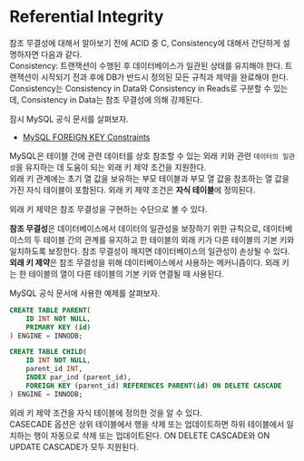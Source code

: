# Referential Integrity
참조 무결성에 대해서 알아보기 전에 ACID 중 C, Consistency에 대해서 간단하게 설명하자면 다음과 같다.  
Consistency: 트랜잭션이 수행된 후 데이터베이스가 일관된 상태를 유지해야 한다. 트랜잭션이 시작되기 전과 후에 DB가 반드시 정의된 모든 규칙과 제약을 완료해야 한다.  
Consistency는 Consistency in Data와 Consistency in Reads로 구분할 수 있는데, Consistency in Data는 참조 무결성에 의해 강제된다.  
      
잠시 MySQL 공식 문서를 살펴보자.  
* [MySQL FOREIGN KEY Constraints](https://dev.mysql.com/doc/refman/8.0/en/create-table-foreign-keys.html)  
  
MySQL은 테이블 간에 관련 데이터를 상호 참조할 수 있는 외래 키와 관련 `데이터의 일관성`을 유지하는 데 도움이 되는 외래 키 제약 조건을 지원한다.  
외래 키 관계에는 초기 열 값을 보유하는 부모 테이블과 부모 열 값을 참조하는 열 값을 가진 자식 테이블이 포함된다. 외래 키 제약 조건은 **자식 테이블**에 정의된다.  
  
외래 키 제약은 참조 무결성을 구현하는 수단으로 볼 수 있다.  
  
**참조 무결성**은 데이터베이스에서 데이터의 일관성을 보장하기 위한 규칙으로, 데이터베이스의 두 테이블 간의 관계를 유지하고 한 테이블의 외래 키가 다른 테이블의 기본 키와 일치하도록 보장한다. 참조 무결성이 깨지면 데이터베이스의 일관성이 손상될 수 있다.  
**외래 키 제약**은 참조 무결성을 위해 데이터베이스에서 사용하는 메커니즘이다. 외래 키는 한 테이블의 열이 다른 테이블의 기본 키와 연결될 때 사용된다.  
  
MySQL 공식 문서에 사용한 예제를 살펴보자.  
```SQL
CREATE TABLE PARENT(
    ID INT NOT NULL,
    PRIMARY KEY (id)
) ENGINE = INNODB;

CREATE TABLE CHILD(
    ID INT NOT NULL,
    parent_id INT,
    INDEX par_ind (parent_id),
    FOREIGN KEY (parent_id) REFERENCES PARENT(id) ON DELETE CASCADE
) ENGINE = INNODB;
```
외래 키 제약 조건을 자식 테이블에 정의한 것을 알 수 있다.  
CASECADE 옵션은 상위 테이블에서 행을 삭제 또는 업데이트하면 하위 테이블에서 일치하는 행이 자동으로 삭제 또는 업데이트된다. ON DELETE CASCADE와 ON UPDATE CASCADE가 모두 지원된다.